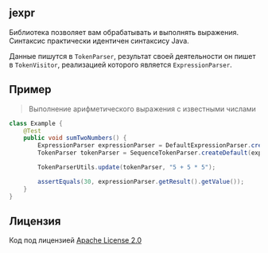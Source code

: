 ## jexpr

Библиотека позволяет вам обрабатывать и выполнять выражения. Синтаксис практически
идентичен синтаксису Java.

Данные пишутся в `TokenParser`, результат своей деятельности он пишет
в `TokenVisitor`, реализацией которого является `ExpressionParser`.

## Пример

> Выполнение арифметического выражения с известными числами

```java
class Example {
    @Test
    public void sumTwoNumbers() {
        ExpressionParser expressionParser = DefaultExpressionParser.create();
        TokenParser tokenParser = SequenceTokenParser.createDefault(expressionParser);

        TokenParserUtils.update(tokenParser, "5 + 5 * 5");

        assertEquals(30, expressionParser.getResult().getValue());
    }
}
```


## Лицензия
Код под лицензией [Apache License 2.0](LICENSE)